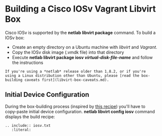 # Building a Cisco IOSv Vagrant Libvirt Box

Cisco IOSv is supported by the **netlab libvirt package** command. To build a IOSv box:

* Create an empty directory on a Ubuntu machine with *libvirt* and *Vagrant*.
* Copy the IOSv disk image (.vmdk file) into that directory
* Execute **netlab libvirt package iosv _virtual-disk-file-name_** and follow the instructions

```{warning}
If you're using a *‌netlab* release older than 1.8.2, or if you're using a Linux distribution other than Ubuntu, please [read the box-building caveats first](libvirt-box-caveats.md).
```

## Initial Device Configuration

During the box-building process (inspired by [this recipe](https://codingpackets.com/blog/cisco-iosv-vagrant-libvirt-box-install/)) you'll have to copy-paste initial device configuration. **netlab libvirt config iosv** command displays the build recipe:

```{eval-rst}
.. include:: iosv.txt
   :literal:
```
